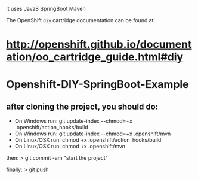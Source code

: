 it uses Java8 SpringBoot Maven


The OpenShift `diy` cartridge documentation can be found at:

http://openshift.github.io/documentation/oo_cartridge_guide.html#diy
=======
# Openshift-DIY-SpringBoot-Example
 



<h2>after cloning the project, you should do:</h2>
<ul>
  <li>On Windows run:   git update-index --chmod=+x .openshift/action_hooks/build</li>
  <li>On Windows run:   git update-index --chmod=+x .openshift/mvn</li>
 </hr> 
  <li>On Linux/OSX run: chmod +x .openshift/action_hooks/build</li>
  <li>On Linux/OSX run: chmod +x .openshift/mvn</li>
</ul>  
<p>then: > git commit -am "start the project"</p>
<p>finally: > git push </p>
